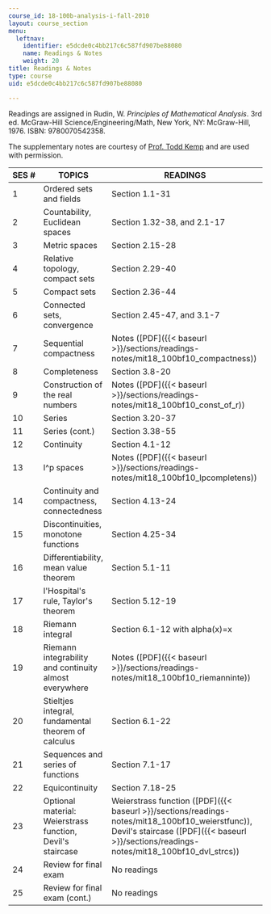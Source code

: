 ```yaml
---
course_id: 18-100b-analysis-i-fall-2010
layout: course_section
menu:
  leftnav:
    identifier: e5dcde0c4bb217c6c587fd907be88080
    name: Readings & Notes
    weight: 20
title: Readings & Notes
type: course
uid: e5dcde0c4bb217c6c587fd907be88080

---
```


Readings are assigned in Rudin, W. _Principles of Mathematical Analysis_. 3rd ed. McGraw-Hill Science/Engineering/Math, New York, NY: McGraw-Hill, 1976. ISBN: 9780070542358.

The supplementary notes are courtesy of [Prof. Todd Kemp](http://www.math.ucsd.edu/~tkemp/) and are used with permission.

| SES # | TOPICS | READINGS |
| --- | --- | --- |
| 1 | Ordered sets and fields | Section 1.1-31 |
| 2 | Countability, Euclidean spaces | Section 1.32-38, and 2.1-17 |
| 3 | Metric spaces | Section 2.15-28 |
| 4 | Relative topology, compact sets | Section 2.29-40 |
| 5 | Compact sets | Section 2.36-44 |
| 6 | Connected sets, convergence | Section 2.45-47, and 3.1-7 |
| 7 | Sequential compactness | Notes ([PDF]({{< baseurl >}}/sections/readings-notes/mit18_100bf10_compactness)) |
| 8 | Completeness | Section 3.8-20 |
| 9 | Construction of the real numbers | Notes ([PDF]({{< baseurl >}}/sections/readings-notes/mit18_100bf10_const_of_r)) |
| 10 | Series | Section 3.20-37 |
| 11 | Series (cont.) | Section 3.38-55 |
| 12 | Continuity | Section 4.1-12 |
| 13 | l^p spaces | Notes ([PDF]({{< baseurl >}}/sections/readings-notes/mit18_100bf10_lpcompletens)) |
| 14 | Continuity and compactness, connectedness | Section 4.13-24 |
| 15 | Discontinuities, monotone functions | Section 4.25-34 |
| 16 | Differentiability, mean value theorem | Section 5.1-11 |
| 17 | l'Hospital's rule, Taylor's theorem | Section 5.12-19 |
| 18 | Riemann integral | Section 6.1-12 with alpha(x)=x |
| 19 | Riemann integrability and continuity almost everywhere | Notes ([PDF]({{< baseurl >}}/sections/readings-notes/mit18_100bf10_riemanninte)) |
| 20 | Stieltjes integral, fundamental theorem of calculus | Section 6.1-22 |
| 21 | Sequences and series of functions | Section 7.1-17 |
| 22 | Equicontinuity | Section 7.18-25 |
| 23 | Optional material: Weierstrass function, Devil's staircase | Weierstrass function ([PDF]({{< baseurl >}}/sections/readings-notes/mit18_100bf10_weierstfunc)), Devil's staircase ([PDF]({{< baseurl >}}/sections/readings-notes/mit18_100bf10_dvl_strcs)) |
| 24 | Review for final exam | No readings |
| 25 | Review for final exam (cont.) | No readings